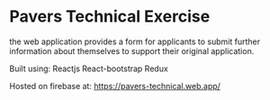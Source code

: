 # Pavers Technical Exercise 
the web application provides a form for applicants to submit further information about themselves to support their original application.

Built using:
Reactjs
React-bootstrap
Redux

Hosted on firebase at: https://pavers-technical.web.app/
